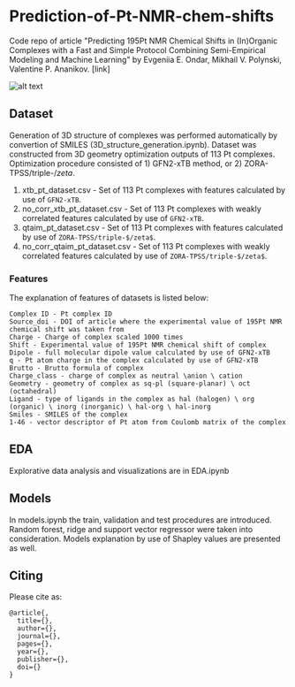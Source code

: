 # Prediction-of-Pt-NMR-chem-shifts
Code repo of article "Predicting 195Pt NMR Chemical Shifts in (In)Organic Complexes with a Fast and Simple Protocol Combining Semi-Empirical Modeling and Machine Learning" by Evgeniia E. Ondar, Mikhail V. Polynski, Valentine P. Ananikov. [link]

![alt text](https://github.com/ondevg/Prediction-of-Pt-NMR-chem-shifts/blob/main/maimain.png?raw=true)

## Dataset
Generation of 3D structure of complexes was performed automatically by convertion of SMILES (3D_structure_generation.ipynb). Dataset was constructed from 3D geometry optimization outputs of 113 Pt complexes.  Optimization procedure consisted of 1) GFN2-xTB method, or 2) ZORA-TPSS/triple-$/zeta$.

1. xtb_pt_dataset.csv - Set of 113 Pt complexes with features calculated by use of `GFN2-xTB`. 
2. no_corr_xtb_pt_dataset.csv - Set of 113 Pt complexes with weakly correlated features calculated by use of `GFN2-xTB`.
3. qtaim_pt_dataset.csv - Set of 113 Pt complexes with features calculated by use of `ZORA-TPSS/triple-$/zeta$`. 
4. no_corr_qtaim_pt_dataset.csv - Set of 113 Pt complexes with weakly correlated features calculated by use of `ZORA-TPSS/triple-$/zeta$`.
### Features 
The explanation of features of datasets is listed below:
```
Complex ID - Pt complex ID
Source_doi - DOI of article where the experimental value of 195Pt NMR chemical shift was taken from
Charge - Charge of complex scaled 1000 times
Shift - Experimental value of 195Pt NMR chemical shift of complex
Dipole - full molecular dipole value calculated by use of GFN2-xTB
q - Pt atom charge in the complex calculated by use of GFN2-xTB
Brutto - Brutto formula of complex
Charge_class - charge of complex as neutral \anion \ cation
Geometry - geometry of complex as sq-pl (square-planar) \ oct (octahedral)
Ligand - type of ligands in the complex as hal (halogen) \ org (organic) \ inorg (inorganic) \ hal-org \ hal-inorg
Smiles - SMILES of the complex
1-46 - vector descriptor of Pt atom from Coulomb matrix of the complex

```
## EDA
Explorative data analysis and visualizations are in EDA.ipynb

## Models
In models.ipynb the train, validation and test procedures are introduced. Random forest, ridge and support vector regressor were taken into consideration. Models explanation by use of Shapley values are presented as well.

## Citing
Please cite as:
```
@article{,
  title={},
  author={},
  journal={},
  pages={},
  year={},
  publisher={},
  doi={}
}
```
